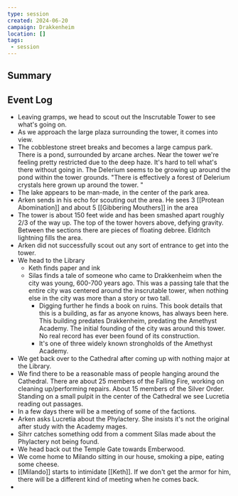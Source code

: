 ```yaml
---
type: session
created: 2024-06-20
campaign: Drakkenheim
location: []
tags:
 - session
---
```



## Summary

## Event Log

- Leaving gramps, we head to scout out the Inscrutable Tower to see what's going on.
- As we approach the large plaza surrounding the tower, it comes into view.
- The cobblestone street breaks and becomes a large campus park. There is a pond, surrounded by arcane arches. Near the tower we're feeling pretty restricted due to the deep haze. It's hard to tell what's there without going in. The Delerium seems to be growing up around the pond within the tower grounds. "There is effectively a forest of Delerium crystals here grown up around the tower. "
- The lake appears to be man-made, in the center of the park area.
- Arken sends in his echo for scouting out the area. He sees 3 [[Protean Abomination]] and about 5 [[Gibbering Mouthers]] in the area
- The tower is about 150 feet wide and has been smashed apart roughly 2/3 of the way up. The top of the tower hovers above, defying gravity. Between the sections there are pieces of floating debree. Eldritch lightning fills the area.
- Arken did not successfully scout out any sort of entrance to get into the tower. 
- We head to the Library
	- Keth finds paper and ink
	- Silas finds a tale of someone who came to Drakkenheim when the city was young, 600-700 years ago. This was a passing tale that the entire city was centered around the inscrutable tower, when nothing else in the city was more than a story or two tall.
		- Digging further he finds a book on ruins. This book details that this is a building, as far as anyone knows, has always been here. This building predates Drakkenheim, predating the Amethyst Academy. The initial founding of the city was around this tower. No real record has ever been found of its construction.
		- It's one of three widely known strongholds of the Amethyst Academy.
- We get back over to the Cathedral after coming up with nothing major at the Library.
- We find there to be a reasonable mass of people hanging around the Cathedral. There are about 25 members of the Falling Fire, working on cleaning up/performing repairs. About 15 members of the Silver Order. Standing on a small pulpit in the center of the Cathedral we see Lucretia reading out passages. 
- In a few days there will be a meeting of some of the factions.
- Arken asks Lucretia about the Phylactery. She insists it's not the original after study with the Academy mages.
- Sihrr catches something odd from a comment Silas made about the Phylactery not being found.
- We head back out the Temple Gate towards Emberwood.
- We come home to Milando sitting in our house, smoking a pipe, eating some cheese.
- [[Milando]] starts to intimidate [[Keth]]. If we don't get the armor for him, there will be a different kind of meeting when he comes back.
- 


